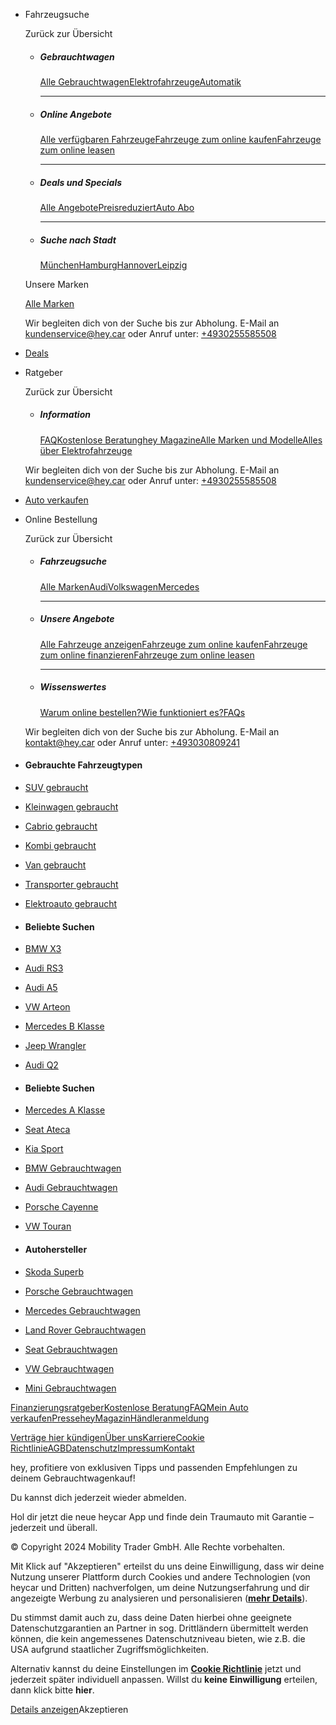 [](https://hey.car/)

* Fahrzeugsuche
    
    Zurück zur Übersicht
    
    * ##### Gebrauchtwagen
        
        [Alle Gebrauchtwagen](https://hey.car/gebrauchtwagen)[Elektrofahrzeuge](https://hey.car/gebrauchtwagen?fuelType=electric)[Automatik](https://hey.car/gebrauchtwagen?gearBox=automatic_gear)
        
        * * *
        
    * ##### Online Angebote
        
        [Alle verfügbaren Fahrzeuge](https://hey.car/gebrauchtwagen/auto-online-kaufen)[Fahrzeuge zum online kaufen](https://hey.car/gebrauchtwagen/auto-online-kaufen)[Fahrzeuge zum online leasen](https://hey.car/gebrauchtwagen?productOffering=DE_D2C_LEASING)
        
        * * *
        
    * ##### Deals und Specials
        
        [Alle Angebote](https://hey.car/angebote)[Preisreduziert](https://hey.car/gebrauchtwagen?specialOffers=reducedPrice)[Auto Abo](https://hey.car/autoabo)
        
        * * *
        
    * ##### Suche nach Stadt
        
        [München](https://hey.car/auto/gebrauchtwagen/bayern/muenchen)[Hamburg](https://hey.car/auto/gebrauchtwagen/hamburg)[Hannover](https://hey.car/auto/gebrauchtwagen/niedersachsen/hannover)[Leipzig](https://hey.car/auto/gebrauchtwagen/sachsen/leipzig)
        
    
    Unsere Marken
    
    [](https://hey.car/gebrauchtwagen/audi)
    
    [](https://hey.car/gebrauchtwagen/mercedes-benz)
    
    [](https://hey.car/gebrauchtwagen/vw)
    
    [](https://hey.car/gebrauchtwagen/bmw)
    
    [](https://hey.car/gebrauchtwagen/fiat)
    
    [](https://hey.car/gebrauchtwagen/ford)
    
    [](https://hey.car/gebrauchtwagen/mazda)
    
    [](https://hey.car/gebrauchtwagen/mini)
    
    [](https://hey.car/gebrauchtwagen/opel)
    
    [](https://hey.car/gebrauchtwagen/volvo)
    
    [Alle Marken](https://hey.car/gebrauchtwagen)
    
    Wir begleiten dich von der Suche bis zur Abholung. E-Mail an [kundenservice@hey.car](mailto:kundenservice@hey.car) oder Anruf unter: [+4930255585508](tel:004930255585508)
    
* [Deals](https://hey.car/angebote)
* Ratgeber
    
    Zurück zur Übersicht
    
    * ##### Information
        
        [FAQ](https://hey.car/faq)[Kostenlose Beratung](https://hey.car/kostenlose-beratung)[hey Magazine](https://hey.car/magazine)[Alle Marken und Modelle](https://hey.car/auto)[Alles über Elektrofahrzeuge](https://hey.car/elektro)
        
    
    Wir begleiten dich von der Suche bis zur Abholung. E-Mail an [kundenservice@hey.car](mailto:kundenservice@hey.car) oder Anruf unter: [+4930255585508](tel:004930255585508)
    
* [Auto verkaufen](https://hey.car/verkaufen?customData=main_nav)
* Online Bestellung
    
    Zurück zur Übersicht
    
    * ##### Fahrzeugsuche
        
        [Alle Marken](https://hey.car/gebrauchtwagen/auto-online-kaufen)[Audi](https://hey.car/gebrauchtwagen?make=audi&model=audi_all&trim=audi_all_all&productOffering=DE_DEALER_CASH,DE_D2C_CASH,DE_INSTAMOTION_CASH)[Volkswagen](https://hey.car/gebrauchtwagen?make=vw&model=vw_all&trim=vw_all_all&productOffering=DE_DEALER_CASH,DE_D2C_CASH,DE_INSTAMOTION_CASH)[Mercedes](https://hey.car/gebrauchtwagen?make=mercedes-benz&productOffering=DE_DEALER_CASH,DE_D2C_CASH,DE_INSTAMOTION_CASH)
        
        * * *
        
    * ##### Unsere Angebote
        
        [Alle Fahrzeuge anzeigen](https://hey.car/gebrauchtwagen/auto-online-kaufen)[Fahrzeuge zum online kaufen](https://hey.car/gebrauchtwagen/auto-online-kaufen)[Fahrzeuge zum online finanzieren](https://hey.car/gebrauchtwagen?productOffering=DE_D2C_FINANCING_AC,DE_DEALER_FINANCING_AC)[Fahrzeuge zum online leasen](https://hey.car/gebrauchtwagen?productOffering=DE_D2C_LEASING)
        
        * * *
        
    * ##### Wissenswertes
        
        [Warum online bestellen?](https://hey.car/auto-online-bestellen)[Wie funktioniert es?](https://hey.car/autokauf-online-so-funktionierts)[FAQs](https://portal.heycar.de/)
        
    
    Wir begleiten dich von der Suche bis zur Abholung. E-Mail an [kontakt@hey.car](mailto:kontakt@hey.car) oder Anruf unter: [+493030809241](tel:00493030809241)
    

[](https://hey.car/favourites)

* #### Gebrauchte Fahrzeugtypen
    
* [SUV gebraucht](https://hey.car/gebrauchtwagen?category=suv "SUV gebraucht")
* [Kleinwagen gebraucht](https://hey.car/gebrauchtwagen?category=kleinwagen "Kleinwagen gebraucht")
* [Cabrio gebraucht](https://hey.car/gebrauchtwagen?category=cabrio "Cabrio gebraucht")
* [Kombi gebraucht](https://hey.car/gebrauchtwagen?category=kombi "Kombi gebraucht")
* [Van gebraucht](https://hey.car/gebrauchtwagen?category=van "Van gebraucht")
* [Transporter gebraucht](https://hey.car/gebrauchtwagen?category=transporter "Transporter gebraucht")
* [Elektroauto gebraucht](https://hey.car/gebrauchtwagen?fuelType=electric "Elektroauto gebraucht")

* #### Beliebte Suchen
    
* [BMW X3](https://hey.car/gebrauchtwagen/bmw/x3 "BMW X3")
* [Audi RS3](https://hey.car/gebrauchtwagen/audi/rs3 "Audi RS3")
* [Audi A5](https://hey.car/gebrauchtwagen/audi/a5 "Audi A5")
* [VW Arteon](https://hey.car/gebrauchtwagen/vw/arteon "VW Arteon")
* [Mercedes B Klasse](https://hey.car/gebrauchtwagen/mercedes-benz/b-160,b-180,b-200,b-220,b-250,b-electric-drive "Mercedes B Klasse")
* [Jeep Wrangler](https://hey.car/gebrauchtwagen/jeep/wrangler "Jeep Wrangler")
* [Audi Q2](https://hey.car/gebrauchtwagen/audi/q2 "Audi Q2")

* #### Beliebte Suchen
    
* [Mercedes A Klasse](https://hey.car/gebrauchtwagen/mercedes-benz/a-160,a-180,a-200,a-220,a-250,a-45-amg "Mercedes A Klasse")
* [Seat Ateca](https://hey.car/gebrauchtwagen/seat/ateca "Seat Ateca")
* [Kia Sport](https://hey.car/gebrauchtwagen/kia/sportage "Kia Sport")
* [BMW Gebrauchtwagen](https://hey.car/gebrauchtwagen/bmw "BMW Gebrauchtwagen")
* [Audi Gebrauchtwagen](https://hey.car/gebrauchtwagen/audi "Audi Gebrauchtwagen")
* [Porsche Cayenne](https://hey.car/gebrauchtwagen/porsche/cayenne "Porsche Cayenne")
* [VW Touran](https://hey.car/gebrauchtwagen/vw/touran "VW Touran")

* #### Autohersteller
    
* [Skoda Superb](https://hey.car/gebrauchtwagen/skoda/superb "Skoda Superb")
* [Porsche Gebrauchtwagen](https://hey.car/gebrauchtwagen/porsche "Porsche Gebrauchtwagen")
* [Mercedes Gebrauchtwagen](https://hey.car/gebrauchtwagen/mercedes-benz "Mercedes Gebrauchtwagen")
* [Land Rover Gebrauchtwagen](https://hey.car/gebrauchtwagen/land-rover "Land Rover Gebrauchtwagen")
* [Seat Gebrauchtwagen](https://hey.car/gebrauchtwagen/seat "Seat Gebrauchtwagen")
* [VW Gebrauchtwagen](https://hey.car/gebrauchtwagen/vw "VW Gebrauchtwagen")
* [Mini Gebrauchtwagen](https://hey.car/gebrauchtwagen/mini "Mini Gebrauchtwagen")

[Finanzierungsratgeber](https://hey.car/finanzierungsratgeber)[Kostenlose Beratung](https://hey.car/kostenlose-beratung)[FAQ](https://hey.car/faq)[Mein Auto verkaufen](https://hey.car/verkaufen)[Presse](https://hey.car/press)[heyMagazin](https://hey.car/magazine)[Händleranmeldung](https://hey.car/dealer/request-invite)

[Verträge hier kündigen](https://online-kuendigung.vwfs.de/)[Über uns](https://hey.car/about)[Karriere](https://heycargroup.com/careers)[Cookie Richtlinie](https://hey.car/cookie-richtlinie)[AGB](https://hey.car/terms)[Datenschutz](https://hey.car/privacy)[Impressum](https://hey.car/imprint)[Kontakt](https://hey.car/contact)

hey, profitiere von exklusiven Tipps und passenden Empfehlungen zu deinem Gebrauchtwagenkauf!

Du kannst dich jederzeit wieder abmelden.

[](https://www.youtube.com/channel/UCMFkEo9GkQjLH7jAYPw7doA)[](https://www.facebook.com/heycar.germany/)[](https://www.instagram.com/heycar_deutschland/?hl=de)[](mailto:kundenservice@hey.car)

Hol dir jetzt die neue heycar App und finde dein Traumauto mit Garantie – jederzeit und überall.

[](https://heycar.page.link/aL7u)

[](https://heycar.page.link/vyJw)

© Copyright 2024 Mobility Trader GmbH. Alle Rechte vorbehalten.

Mit Klick auf "Akzeptieren" erteilst du uns deine Einwilligung, dass wir deine Nutzung unserer Plattform durch Cookies und andere Technologien (von heycar und Dritten) nachverfolgen, um deine Nutzungserfahrung und dir angezeigte Werbung zu analysieren und personalisieren ([**mehr Details**](https://hey.car/privacy)).

Du stimmst damit auch zu, dass deine Daten hierbei ohne geeignete Datenschutzgarantien an Partner in sog. Drittländern übermittelt werden können, die kein angemessenes Datenschutzniveau bieten, wie z.B. die USA aufgrund staatlicher Zugriffsmöglichkeiten.

Alternativ kannst du deine Einstellungen im [**Cookie Richtlinie**](https://hey.car/cookie-richtlinie) jetzt und jederzeit später individuell anpassen. Willst du **keine Einwilligung** erteilen, dann klick bitte **hier**.

[Details anzeigen](https://hey.car/cookie-richtlinie)Akzeptieren